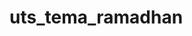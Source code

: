 # uts_tema_ramadhan
<src img="https://user-images.githubusercontent.com/53870120/80912323-6510c580-8d66-11ea-97b9-3bbc4ac70276.png" height="40%" width="40%">
<src img="https://user-images.githubusercontent.com/53870120/80912343-87a2de80-8d66-11ea-905b-cdb39181012c.png" height="40%" width="40%">
